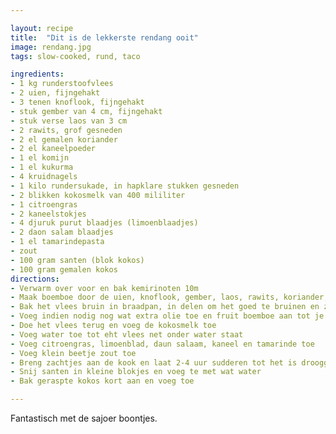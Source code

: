 ```yaml
---

layout: recipe
title:  "Dit is de lekkerste rendang ooit"
image: rendang.jpg
tags: slow-cooked, rund, taco

ingredients:
- 1 kg runderstoofvlees
- 2 uien, fijngehakt
- 3 tenen knoflook, fijngehakt
- stuk gember van 4 cm, fijngehakt
- stuk verse laos van 3 cm
- 2 rawits, grof gesneden
- 2 el gemalen koriander
- 2 el kaneelpoeder
- 1 el komijn
- 1 el kukurma
- 4 kruidnagels
- 1 kilo rundersukade, in hapklare stukken gesneden
- 2 blikken kokosmelk van 400 mililiter
- 1 citroengras
- 2 kaneelstokjes
- 4 djuruk purut blaadjes (limoenblaadjes)
- 2 daon salam blaadjes
- 1 el tamarindepasta
- zout
- 100 gram santen (blok kokos)
- 100 gram gemalen kokos
directions:
- Verwarm over voor en bak kemirinoten 10m
- Maak boemboe door de uien, knoflook, gember, laos, rawits, koriander, kaneel, komijn, kukurma, kemirinoten en kruidnagel te vermalen in een keukenmachine.
- Bak het vlees bruin in braadpan, in delen om het goed te bruinen en zet het apart
- Voeg indien nodig nog wat extra olie toe en fruit boemboe aan tot je hem goed ruikt. Niet aanlaten branden!
- Doe het vlees terug en voeg de kokosmelk toe
- Voeg water toe tot eht vlees net onder water staat
- Voeg citroengras, limoenblad, daun salaam, kaneel en tamarinde toe
- Voeg klein beetje zout toe
- Breng zachtjes aan de kook en laat 2-4 uur sudderen tot het is drooggekookt. Als hij te snel droogkookt wat water toevoegen
- Snij santen in kleine blokjes en voeg te met wat water
- Bak geraspte kokos kort aan en voeg toe

---
```


Fantastisch met de sajoer boontjes. 